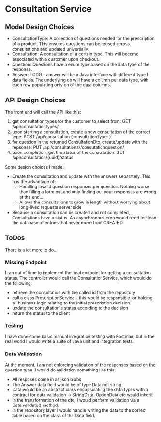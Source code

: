 # Consultation Service

## Model Design Choices
- ConsultationType: A collection of questions needed for the prescription of a product. This ensures questions can be reused across consultations and updated universally.
- Consultation: A consultation of a certain type. This will become associated with a customer upon checkout.
- Question: Questions have a enum type based on the data type of the response.
- Answer: TODO - answer will be a Java interface with different typed data fields. The underlying db will have a column per data type, with each row populating only on of the data columns.

## API Design Choices
The front end will call the API like this:
1. get consultation types for the customer to select from: GET /api/consultationtypes/
2. upon starting a consultation, create a new consultation of the correct type: POST /api/consultation {consultationType: <consultationtype uuid>}
3. for question in the returned ConsultationDto, create/update with the repsonse: PUT /api/consultations/<consultation uuid>/consutationquestion/<question uuid>
4. upon completion, get the status of the consultation: GET /api/consultation/{uuid}/status

Some design choices I made:
- Create the consultation and update with the answers separately. This has the advantage of:
  - Handling invalid question responses per question. Nothing worse than filling a form out and only finding out your responses are wrong at the end...
  - Allows the consultations to grow in length without worrying about long-lived requests server side
- Because a consultation can be created and not completed, Consultations have a status. An asynchronous cron would need to clean the database of entries that never move from CREATED.


## ToDos
There is a lot more to do...
### Missing Endpoint
I ran out of time to implement the final endpoint for getting a consultation status.
The controller would call the ConsultationService, which would do the following:
- retrieve the consultation with the called id from the repository
- call a class PrescriptionService - this would be responsible for holding all business logic relating to the initial prescription decision.
- update the consultation's status according to the decision
- return the status to the client
### Testing
I have done some basic manual integration testing with Postman, but in the real world I would write a suite of Java unit and integration tests.
### Data Validation
At the moment, I am not enforcing validation of the responses based on the question type. I would do validation something like this:
- All resposes come in as json blobs
- The Answer data field would be of type Data not string
- Data would be an abstract class encapsulating the data types with a contract for data validation -> StringData, OptionData etc would inherit
- In the transformation of the dto, I would perform validation via a Data.validate() method.
- In the repository layer I would handle writing the data to the correct table based on the class of the Data field.

